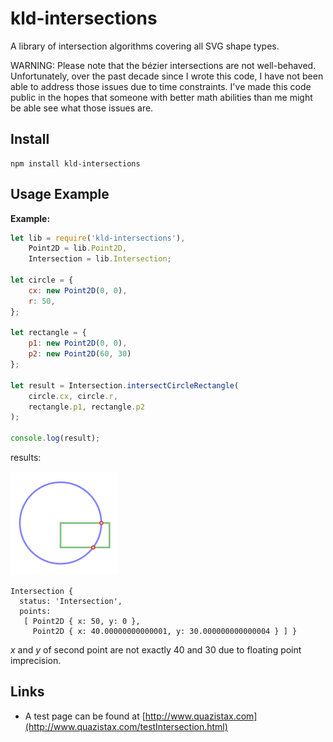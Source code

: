 # kld-intersections

A library of intersection algorithms covering all SVG shape types.

WARNING: Please note that the bézier intersections are not well-behaved. Unfortunately, over the past decade since I wrote this code, I have not been able to address those issues due to time constraints. I've made this code public in the hopes that someone with better math abilities than me might be able see what those issues are.

## Install

    npm install kld-intersections

## Usage Example

**Example:**

```javascript
let lib = require('kld-intersections'),
    Point2D = lib.Point2D,
    Intersection = lib.Intersection;

let circle = {
    cx: new Point2D(0, 0),
    r: 50,
};

let rectangle = {
    p1: new Point2D(0, 0),
    p2: new Point2D(60, 30)
};

let result = Intersection.intersectCircleRectangle(
    circle.cx, circle.r,
    rectangle.p1, rectangle.p2
);

console.log(result);
```

results:

![Example image 1](./images/usage-example-1.png)

```
Intersection {
  status: 'Intersection',
  points: 
   [ Point2D { x: 50, y: 0 },
     Point2D { x: 40.00000000000001, y: 30.000000000000004 } ] }
```

*x* and *y* of second point are not exactly 40 and 30 due to floating point imprecision.

## Links

- A test page can be found at [http://www.quazistax.com](http://www.quazistax.com/testIntersection.html)
